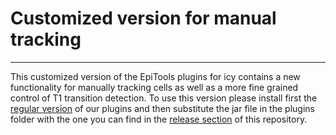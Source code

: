 # Customized version for manual tracking
---

This customized version of the EpiTools plugins for icy contains a new functionality for manually tracking cells as well as a more fine grained control of T1 transition detection. To use this version please install first the [regular version](https://github.com/epitools/epitools-icy) of our plugins and then substitute the jar file in the plugins folder with the one you can find in the [release section](https://github.com/epitools/manual_tracking/releases) of this repository.
